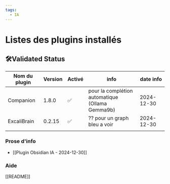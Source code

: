 ```yaml
---
tags:
  - IA
---
```


# Listes des plugins installés 

## 🛠️Validated Status

| Nom du plugin | Version | Activé | info                                                | date info  |
| ------------- | ------- | ------ | --------------------------------------------------- | ---------- |
| Companion     | 1.8.0   | ✅      | pour la complétion automatique <br>(Ollama Gemma9b) | 2024-12-30 |
| ExcaliBrain   | 0.2.15  | ✅      | ?? pour un graph bleu a voir                        | 2024-12-30 |
|               |         |        |                                                     |            |
### Prose d'info 
- [[Plugin Obsidian IA - 2024-12-30]]



### Aide 
[[README]]